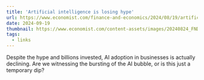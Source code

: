 ```yaml
---
title: 'Artificial intelligence is losing hype'
url: https://www.economist.com/finance-and-economics/2024/08/19/artificial-intelligence-is-losing-hype
date: 2024-09-19
thumbnail: https://www.economist.com/content-assets/images/20240824_FND000.jpg
tags:
  - links
---
```


Despite the hype and billions invested, AI adoption in businesses is actually declining. Are we witnessing the bursting of the AI bubble, or is this just a temporary dip?
